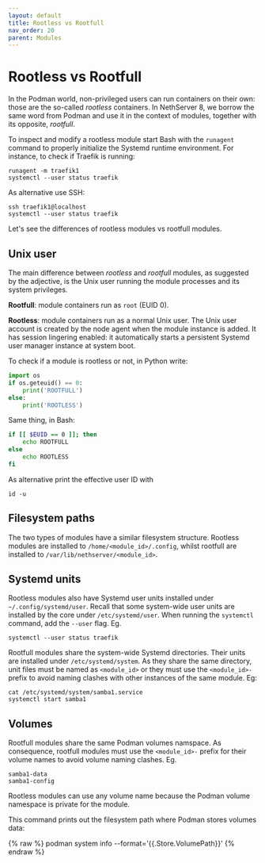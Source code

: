 ```yaml
---
layout: default
title: Rootless vs Rootfull
nav_order: 20
parent: Modules
---
```


# Rootless vs Rootfull

In the Podman world, non-privileged users can run containers on their own:
those are the so-called *rootless* containers.  In NethServer 8, we borrow
the same word from Podman and use it in the context of modules, together
with its opposite, *rootfull*.

To inspect and modify a rootless module start Bash with the `runagent`
command to  properly initialize the Systemd runtime environment. For
instance, to check if Traefik is running:

    runagent -m traefik1
    systemctl --user status traefik

As alternative use SSH:

    ssh traefik1@localhost
    systemctl --user status traefik

Let's see the differences of rootless modules vs rootfull modules.

## Unix user

The main difference between *rootless* and *rootfull* modules, as
suggested by the adjective, is the Unix user running the module processes
and its system privileges.

**Rootfull**: module containers run as `root` (EUID 0).

**Rootless**: module containers run as a normal Unix user. The Unix user account is
created by the node agent when the module instance is added. It has
session lingering enabled: it automatically starts a persistent Systemd
user manager instance at system boot.

To check if a module is rootless or not, in Python write:

```python
import os
if os.geteuid() == 0:
    print('ROOTFULL')
else:
    print('ROOTLESS')
```

Same thing, in Bash:

```bash
if [[ $EUID == 0 ]]; then
    echo ROOTFULL
else
    echo ROOTLESS
fi
```

As alternative print the effective user ID with

    id -u

## Filesystem paths

The two types of modules have a similar filesystem structure. Rootless
modules are installed to `/home/<module_id>/.config`, whilst rootfull are
installed to `/var/lib/nethserver/<module_id>`.

## Systemd units

Rootless modules also have Systemd user units installed under
`~/.config/systemd/user`. Recall that some system-wide user units are
installed by the core under `/etc/systemd/user`. When running the
`systemctl` command, add the `--user` flag. Eg.

    systemctl --user status traefik

Rootfull modules share the system-wide Systemd directories. Their units
are installed under `/etc/systemd/system`. As they share the same
directory, unit files must be named as `<module_id>` or they must use the
`<module_id>-` prefix to avoid naming clashes with other instances of the
same module. Eg:

    cat /etc/systemd/system/samba1.service
    systemctl start samba1

## Volumes

Rootfull modules share the same Podman volumes namspace. As consequence,
rootfull modules must use the `<module_id>-` prefix for their volume names
to avoid volume naming clashes. Eg.

    samba1-data
    samba1-config

Rootless modules can use any volume name because the Podman volume
namespace is private for the module.

This command prints out the filesystem path where Podman stores volumes
data:

{% raw %}
    podman system info --format='{{.Store.VolumePath}}'
{% endraw %}
